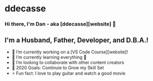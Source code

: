 # ddecasse
 
### Hi there, I'm Dan - aka [ddecasse][website] 👋

## I'm a Husband, Father, Developer, and D.B.A.!
- 🔭 I’m currently working on a [VS Code Course][website]!
- 🌱 I’m currently learning everything 🤣
- 👯 I’m looking to collaborate with other content creators
- 🥅 2020 Goals: Continuie to Grow my Skill Set  
- ⚡ Fun fact: I love to  play guitar and watch a good movie